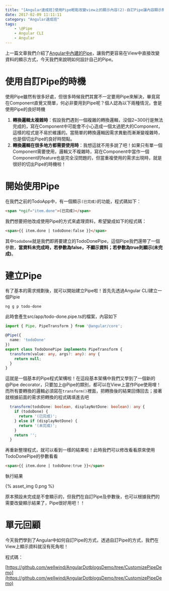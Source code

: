 ```yaml
---
title: "[Angular速成班]使用Pipe輕鬆改變view上的顯示內容(2)-自訂Pipe讓內容顯示無死角"
date: 2017-02-09 11:11:11
category: "Angular速成班"
tags:
    - \@Pipe
    - Angular CLI
    - Angular
---
```

上一篇文章我們介紹了[Angular中內建的Pipe](https://dotblogs.com.tw/wellwind/2017/02/06/Angular-pipe-basic)，讓我們更容易在View中直接改變資料的顯示方式，今天我們來說明如何設計自己的Pipe。

<!-- more -->

# 使用自訂Pipe的時機

使用Pipe雖然有很多好處，但很多時候我們其實不一定要用Pipe來解決，畢竟寫在Component直覺又簡單，何必非要用到Pipe呢？個人認為以下兩種情況，會是使用Pipe的良好時機

1. **轉換邏輯太複雜時**：假設我們遇到一個複雜的轉換邏輯，沒個2~300行是無法完成的，寫在Component中可能會不小心造成一個太過肥大的Component，這樣的程式是不易於維護的。當簡單的轉換邏輯因需求異動而漸漸變複雜時，也是個切出Pipe的良好時間點。
2. **轉換邏輯在很多地方都需要使用時**：我想這就不用多說了吧！如果只有單一個Component需要使用，邏輯又不複雜時，寫在Component中當作一個Component的feature也是完全沒問題的，但當重複使用的需求出現時，就是很好的切出Pipe的時機啦！

# 開始使用Pipe

在我們之前的TodoApp中，有一個顯示`(已完成)`的功能，程式碼如下：

```html
<span *ngif="item.done">(已完成)</span>
```

我們想要把他改成使用Pipe的方式來處理資料，希望變成如下的程式碼：

```html
<span>{{ item.done | todoDone:false }}</span>
```

其中`todoDone`就是我們即將要建立的TodoDonePipe，這個Pipe我們還帶了一個參數，**當資料未完成時，若參數為false，不顯示資料；若參數為true則顯示(未完成)**。

# 建立Pipe

有了基本的需求規劃後，就可以開始建立Pipe啦！首先先透過Angular CLI建立一個Pipie

```shell
ng g p todo-done
```

此時會產生src/app/todo-done.pipe.ts的檔案，內容如下

```typescript
import { Pipe, PipeTransform } from '@angular/core';

@Pipe({
  name: 'todoDone'
})
export class TodoDonePipe implements PipeTransform {
  transform(value: any, args?: any): any {
    return null;
  }
}
```

這就是一個基本的Pipe程式架構啦！在這段基本架構中我們又學到了一個新的@Pipe decorator，只要加上@Pipe的類別，都可以在View上當作Pipe使用哩！而所有要轉換的邏輯必須寫在`transform()`裡面，把轉換後的結果回傳回去；接著就根據前面的需求把轉換的程式碼填進去吧

```typescript
  transform(todoDone: boolean, displayNotDone: boolean): any {
    if (todoDone) {
      return '(已完成)';
    } else if (displayNotDone) {
      return '(未完成)';
    }
    return '';
  }
```

再重新整理程式，就可以看到一樣的結果啦！此時我們可以修改看看原來使用TodoDonePipe的參數看看

```html
<span>{{ item.done | todoDone:true }}</span>
```

執行結果

{% asset_img 0.png %}

原本預設未完成是不會顯示的，但我們在自訂Pipe及參數後，也可以根據我們的需要改變顯示結果了，Pipe很好用吧！！

# 單元回顧

今天我們學到了Angular中如何自訂Pipe的方式，透過自訂Pipe的方式，我們在View上顯示資料就沒有死角啦！

程式碼：

[https://github.com/wellwind/AngularDotblogsDemo/tree/CustomizePipeDemo](https://github.com/wellwind/AngularDotblogsDemo/tree/CustomizePipeDemo)